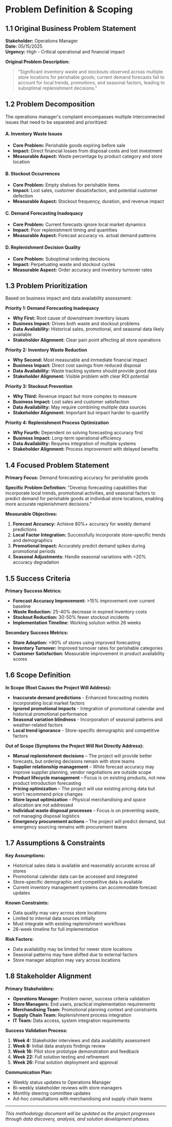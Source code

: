 # Problem Definition & Scoping

## 1.1 Original Business Problem Statement

**Stakeholder:** Operations Manager  
**Date:** 05/15/2025  
**Urgency:** High - Critical operational and financial impact

**Original Problem Description:**
> "Significant inventory waste and stockouts observed across multiple store locations for perishable goods; current demand forecasts fail to account for local trends, promotions, and seasonal factors, leading to suboptimal replenishment decisions."

## 1.2 Problem Decomposition

The operations manager's complaint encompasses multiple interconnected issues that need to be separated and prioritized:

#### A. Inventory Waste Issues
- **Core Problem:** Perishable goods expiring before sale
- **Impact:** Direct financial losses from disposal costs and lost investment
- **Measurable Aspect:** Waste percentage by product category and store location

#### B. Stockout Occurrences
- **Core Problem:** Empty shelves for perishable items
- **Impact:** Lost sales, customer dissatisfaction, and potential customer defection
- **Measurable Aspect:** Stockout frequency, duration, and revenue impact

#### C. Demand Forecasting Inadequacy
- **Core Problem:** Current forecasts ignore local market dynamics
- **Impact:** Poor replenishment timing and quantities
- **Measurable Aspect:** Forecast accuracy vs. actual demand patterns

#### D. Replenishment Decision Quality
- **Core Problem:** Suboptimal ordering decisions
- **Impact:** Perpetuating waste and stockout cycles
- **Measurable Aspect:** Order accuracy and inventory turnover rates

## 1.3 Problem Prioritization

Based on business impact and data availability assessment:

**Priority 1: Demand Forecasting Inadequacy**
- **Why First:** Root cause of downstream inventory issues
- **Business Impact:** Drives both waste and stockout problems
- **Data Availability:** Historical sales, promotional, and seasonal data likely available
- **Stakeholder Alignment:** Clear pain point affecting all store operations

**Priority 2: Inventory Waste Reduction**
- **Why Second:** Most measurable and immediate financial impact
- **Business Impact:** Direct cost savings from reduced disposal
- **Data Availability:** Waste tracking systems should provide good data
- **Stakeholder Alignment:** Visible problem with clear ROI potential

**Priority 3: Stockout Prevention**
- **Why Third:** Revenue impact but more complex to measure
- **Business Impact:** Lost sales and customer satisfaction
- **Data Availability:** May require combining multiple data sources
- **Stakeholder Alignment:** Important but impact harder to quantify

**Priority 4: Replenishment Process Optimization**
- **Why Fourth:** Dependent on solving forecasting accuracy first
- **Business Impact:** Long-term operational efficiency
- **Data Availability:** Requires integration of multiple systems
- **Stakeholder Alignment:** Process improvement with delayed benefits

## 1.4 Focused Problem Statement

**Primary Focus:** Demand forecasting accuracy for perishable goods

**Specific Problem Definition:**
"Develop forecasting capabilities that incorporate local trends, promotional activities, and seasonal factors to predict demand for perishable goods at individual store locations, enabling more accurate replenishment decisions."

**Measurable Objectives:**
1. **Forecast Accuracy:** Achieve 80%+ accuracy for weekly demand predictions
2. **Local Factor Integration:** Successfully incorporate store-specific trends and demographics
3. **Promotional Impact:** Accurately predict demand spikes during promotional periods
4. **Seasonal Adjustments:** Handle seasonal variations with <20% accuracy degradation

## 1.5 Success Criteria

**Primary Success Metrics:**
- **Forecast Accuracy Improvement:** >15% improvement over current baseline
- **Waste Reduction:** 25-40% decrease in expired inventory costs
- **Stockout Reduction:** 30-50% fewer stockout incidents
- **Implementation Timeline:** Working solution within 26 weeks

**Secondary Success Metrics:**
- **Store Adoption:** >90% of stores using improved forecasting
- **Inventory Turnover:** Improved turnover rates for perishable categories
- **Customer Satisfaction:** Measurable improvement in product availability scores

## 1.6 Scope Definition

**In Scope (Root Causes the Project Will Address):**
- **Inaccurate demand predictions** - Enhanced forecasting models incorporating local market factors
- **Ignored promotional impacts** - Integration of promotional calendar and historical promotional performance
- **Seasonal variation blindness** - Incorporation of seasonal patterns and weather-related factors
- **Local trend ignorance** - Store-specific demographic and competitive factors

**Out of Scope (Symptoms the Project Will Not Directly Address):**
- **Manual replenishment decisions** – The project will provide better forecasts, but ordering decisions remain with store teams
- **Supplier relationship management** – While forecast accuracy may improve supplier planning, vendor negotiations are outside scope
- **Product lifecycle management** – Focus is on existing products, not new product introduction forecasting
- **Pricing optimization** – The project will use existing pricing data but won't recommend price changes
- **Store layout optimization** – Physical merchandising and space allocation are not addressed
- **Individual waste disposal processes** – Focus is on preventing waste, not managing disposal logistics
- **Emergency procurement actions** – The project will predict demand, but emergency sourcing remains with procurement teams

## 1.7 Assumptions & Constraints

**Key Assumptions:**
- Historical sales data is available and reasonably accurate across all stores
- Promotional calendar data can be accessed and integrated
- Store-specific demographic and competitive data is available
- Current inventory management systems can accommodate forecast updates

**Known Constraints:**
- Data quality may vary across store locations
- Limited to internal data sources initially
- Must integrate with existing replenishment workflows
- 26-week timeline for full implementation

**Risk Factors:**
- Data availability may be limited for newer store locations
- Seasonal patterns may have shifted due to external factors
- Store manager adoption may vary across locations

## 1.8 Stakeholder Alignment

**Primary Stakeholders:**
- **Operations Manager:** Problem owner, success criteria validation
- **Store Managers:** End users, practical implementation requirements
- **Merchandising Team:** Promotional planning context and constraints
- **Supply Chain Team:** Replenishment process integration
- **IT Team:** Data access, system integration requirements

**Success Validation Process:**
1. **Week 4:** Stakeholder interviews and data availability assessment
2. **Week 8:** Initial data analysis findings review
3. **Week 16:** Pilot store prototype demonstration and feedback
4. **Week 22:** Full solution testing and refinement
5. **Week 26:** Final solution deployment and approval

**Communication Plan:**
- Weekly status updates to Operations Manager
- Bi-weekly stakeholder reviews with store managers
- Monthly steering committee updates
- Ad-hoc consultations with merchandising and supply chain teams

---

*This methodology document will be updated as the project progresses through data discovery, analysis, and solution development phases.*
